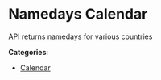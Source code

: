 # Namedays Calendar


API returns namedays for various countries



**Categories**:
- [Calendar](https://github.com/apis-list/apis-list#calendar)




